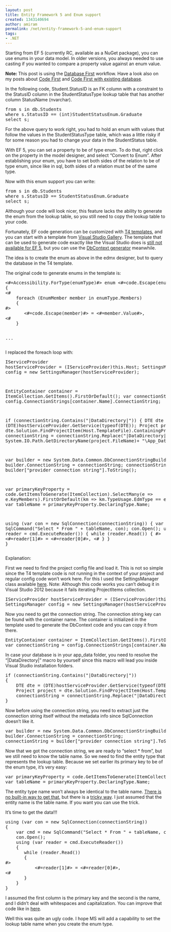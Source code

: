 ```yaml
---
layout: post
title: Entity Framework 5 and Enum support
created: 1343140694
author: amiram
permalink: /net/entity-framework-5-and-enum-support
tags:
- .NET
---
```

<p>Starting from EF 5 (currently RC, available as a NuGet package), you can use enums in your data model. In older versions, you always needed to use casting if you wanted to compare a property value against an enum value.</p>
<p><strong>Note: </strong>This post is using the <a href="http://msdn.microsoft.com/en-us/data/jj206878" target="_blank">Database First</a> workflow. Have a look also on my posts about <a href="http://linqto.net/blog/2012/10/entity-framework-code-first-and-enum-support/" target="_blank">Code First</a> and <a href="http://linqto.net/blog/2012/10/entity-framework-5-and-enum-support-part-2/" target="_blank">Code First with existing database</a>.</p>
<p>In the following code, Student.StatusID is an FK column with a constraint to the StatusID column in the StudentStatusType lookup table that has another column StatusName (nvarchar).</p><pre class="crayon-plain-tag">from s in db.Students
where s.StatusID == (int)StudentStatusEnum.Graduate
select s;</pre><p>For the above query to work right, you had to hold an enum with values that follow the values in the StudentStatusType table, which was a little risky if for some reason you had to change your data in the StudentStatus table.</p>
<p>With EF 5, you can set a property to be of type enum. To do that, right click on the property in the model designer, and select “Convert to Enum”. After establishing your enum, you have to set both sides of the relation to be of type enum, since like in sql, both sides of a relation must be of the same type.</p>
<p>Now with this enum support you can write:</p><pre class="crayon-plain-tag">from s in db.Students
where s.StatusID == StudentStatusEnum.Graduate
select s;</pre><p>Although your code will look nicer, this feature lacks the ability to generate the enum from the lookup table, so you still need to copy the lookup table to your code.</p>
<p>Fortunately, EF code generation can be customized with <a href="http://msdn.microsoft.com/en-us/data/gg558520.aspx" target="_blank">T4 templates</a>, and you can start with a template from <a href="http://visualstudiogallery.msdn.microsoft.com/site/search?query=ef%205.x&f%5B0%5D.Value=ef%205.x&f%5B0%5D.Type=SearchText&f%5B1%5D.Value=11.0&f%5B1%5D.Type=VisualStudioVersion&f%5B1%5D.Text=Visual%20Studio%202012%20RC&f%5B2%5D.Value=templates&f%5B2%5D.Type=RootCategory&f%5B2%5D.Text=Templates&ac=8" target="_blank">Visual Studio Gallery</a>. The template that can be used to generate code exactly like the Visual Studio does is <a href="http://social.msdn.microsoft.com/Forums/en-US/adodotnetentityframework/thread/4993d0bf-94e8-4d14-aff1-3458b4ad467f/" target="_blank">still not available for EF 5</a>, but you can use the <a href="http://visualstudiogallery.msdn.microsoft.com/da740968-02f9-42a9-9ee4-1a9a06d896a2?SRC=Featured" target="_blank">DbContext generator</a> meanwhile.</p>
<p>The idea is to create the enum as above in the edmx designer, but to query the database in the T4 template.</p>
<p>The original code to generate enums in the template is:</p><pre class="crayon-plain-tag"><#=Accessibility.ForType(enumType)#> enum <#=code.Escape(enumType)#> : <#=code.Escape(enumType.UnderlyingType.ClrEquivalentType, fullyQualifySystemTypes: false)#>
{
<#
    foreach (EnumMember member in enumType.Members)
    {
#>
       <#=code.Escape(member)#> = <#=member.Value#>,
<#
    }

...</pre><p>I replaced the foreach loop with:</p><pre class="crayon-plain-tag">IServiceProvider hostServiceProvider = (IServiceProvider)this.Host;
SettingsManager config = new SettingsManager(hostServiceProvider);

EntityContainer container = ItemCollection.GetItems().FirstOrDefault();
var connectionString = config.ConnectionStrings[container.Name].ConnectionString;

if (connectionString.Contains("|DataDirectory|"))
{
    DTE dte = (DTE)hostServiceProvider.GetService(typeof(DTE));
    Project project = dte.Solution.FindProjectItem(Host.TemplateFile).ContainingProject;
    connectionString = connectionString.Replace("|DataDirectory|", System.IO.Path.GetDirectoryName(project.FileName)+ "\App_Data");
}

var builder = new System.Data.Common.DbConnectionStringBuilder();
builder.ConnectionString = connectionString;
connectionString = builder["provider connection string"].ToString();

var primaryKeyProperty = code.GetItemsToGenerate(ItemCollection).SelectMany(e => e.KeyMembers).FirstOrDefault(km => km.TypeUsage.EdmType == enumType);
var tableName = primaryKeyProperty.DeclaringType.Name;

using (var con = new SqlConnection(connectionString))
{
    var cmd = new SqlCommand("Select * From " + tableName, con);
    con.Open();
    using (var reader = cmd.ExecuteReader())
    {
        while (reader.Read())
        {
#>
    <#=reader[1]#> = <#=reader[0]#>,
<#
        }
    }
}</pre><p>Explanation:</p>
<p>First we need to find the project config file and load it. This is not so simple since the T4 template code is not running in the context of your project and regular config code won’t work here. For this I used the SettingsManager class available <a href="http://gcapnias.wordpress.com/2009/01/17/t4-templates-using-own-project-config-file/">here</a>. Note: Although this code works you can’t debug it in Visual Studio 2012 because it fails iterating ProjectItems collection.</p><pre class="crayon-plain-tag">IServiceProvider hostServiceProvider = (IServiceProvider)this.Host;
SettingsManager config = new SettingsManager(hostServiceProvider);</pre><p>Now you need to get the connection string. The connection string key can be found with the container name. The container is initialized in the template used to generate the DbContext code and you can copy it from there.</p><pre class="crayon-plain-tag">EntityContainer container = ItemCollection.GetItems().FirstOrDefault();
var connectionString = config.ConnectionStrings[container.Name].ConnectionString;</pre><p>In case your database is in your app_data folder, you need to resolve the “|DataDirectory|” macro by yourself since this macro will lead you inside Visual Studio installation folders.</p><pre class="crayon-plain-tag">if (connectionString.Contains("|DataDirectory|"))
{
    DTE dte = (DTE)hostServiceProvider.GetService(typeof(DTE));
    Project project = dte.Solution.FindProjectItem(Host.TemplateFile).ContainingProject;
    connectionString = connectionString.Replace("|DataDirectory|", System.IO.Path.GetDirectoryName(project.FileName)+ "\App_Data");
}</pre><p>Now before using the connection string, you need to extract just the connection string itself without the metadata info since SqlConnection doesn’t like it.</p><pre class="crayon-plain-tag">var builder = new System.Data.Common.DbConnectionStringBuilder();
builder.ConnectionString = connectionString;
connectionString = builder["provider connection string"].ToString();</pre><p>Now that we got the connection string, we are ready to “select * from”, but we still need to know the table name. So we need to find the entity type that represents the lookup table. Because we set earlier its primary key to be of the enum type, it’s very easy:</p><pre class="crayon-plain-tag">var primaryKeyProperty = code.GetItemsToGenerate(ItemCollection).SelectMany(e => e.KeyMembers).FirstOrDefault(km => km.TypeUsage.EdmType == enumType);
var tableName = primaryKeyProperty.DeclaringType.Name;</pre><p>The entity type name won’t always be identical to the table name. <a href="http://stackoverflow.com/a/1895702/1495902" target="_blank">There is no built-in way to get that</a>, but there is a <a href="http://www.codeproject.com/Articles/350135/Entity-Framework-Get-mapped-table-name-from-an-ent" target="_blank">tricky way</a>. I just assumed that the entity name is the table name. If you want you can use the trick.</p>
<p>It’s time to get the data!!!</p><pre class="crayon-plain-tag">using (var con = new SqlConnection(connectionString))
{
    var cmd = new SqlCommand("Select * From " + tableName, con);
    con.Open();
    using (var reader = cmd.ExecuteReader())
    {
       while (reader.Read())
       {
#>
           <#=reader[1]#> = <#=reader[0]#>,
<#
       }
    }
}</pre><p>I assumed the first column is the primary key and the second is the name, and I didn’t deal with whitespaces and capitalization. You can improve that code like in <a href="http://erraticdev.blogspot.co.il/2011/01/generate-enum-of-database-lookup-table.html" target="_blank">here</a>.</p>
<p>Well this was quite an ugly code. I hope MS will add a capability to set the lookup table name when you create the enum type.</p>
